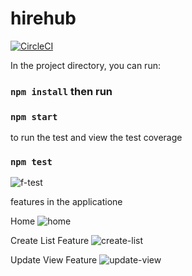 # hirehub

[![CircleCI](https://dl.circleci.com/status-badge/img/gh/Emmanuel-Dominic/hirehub/tree/main.svg?style=svg)](https://dl.circleci.com/status-badge/redirect/gh/Emmanuel-Dominic/hirehub/tree/main)


In the project directory, you can run:

### `npm install` then run
### `npm start`

to run the test and view the test coverage

### `npm test`
![f-test](https://github.com/Emmanuel-Dominic/hirehub/assets/50827537/accedeaa-7aa8-4b94-9393-3cf6222eed6a)


features in the applicatione

Home
![home](https://github.com/Emmanuel-Dominic/hirehub/assets/50827537/98cf684a-20ef-4efc-8bd5-05bd637bf0de)

Create List Feature
![create-list](https://github.com/Emmanuel-Dominic/hirehub/assets/50827537/8ce6177d-161d-425f-a983-fcf699bdefc6)


Update View Feature
![update-view](https://github.com/Emmanuel-Dominic/hirehub/assets/50827537/935324af-5fff-4c40-bff4-7a44ad2d2e46)
